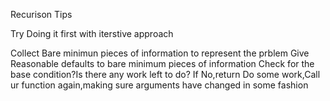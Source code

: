 Recurison Tips

Try Doing it first with iterstive approach

Collect Bare minimun pieces of information to represent the prblem
Give Reasonable defaults to bare minimum pieces of information
Check for the base condition?Is there any work left to do? If No,return
Do some work,Call ur function again,making sure  arguments have changed in some fashion